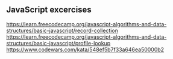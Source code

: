 ## JavaScript excercises
https://learn.freecodecamp.org/javascript-algorithms-and-data-structures/basic-javascript/record-collection
https://learn.freecodecamp.org/javascript-algorithms-and-data-structures/basic-javascript/profile-lookup
https://www.codewars.com/kata/548ef5b7f33a646ea50000b2